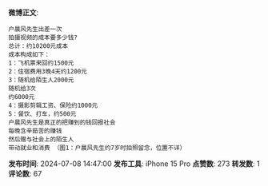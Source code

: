 **微博正文**: 
```
户晨风先生出差一次
拍摄视频的成本要多少钱?
总计：约10200元成本
成本构成如下：
1：飞机票来回约1500元
2：住宿费用3晚4天约1200元
3：随机给陌生人2000元
随机给3次
约6000元
4：摄影剪辑工资、保险约1000元
5：餐饮、打车，约500元
户晨风先生是真正的把赚到的钱回报社会
每晚含辛茹苦的赚钱
然后赠与社会上的陌生人
带动就业和消费 （图1：户晨风先生约7岁时拍照留念，位置不详）
```
**发布时间**: 2024-07-08 14:47:00
**发布工具**: iPhone 15 Pro
**点赞数**: 273
**转发数**: 1
**评论数**: 67
